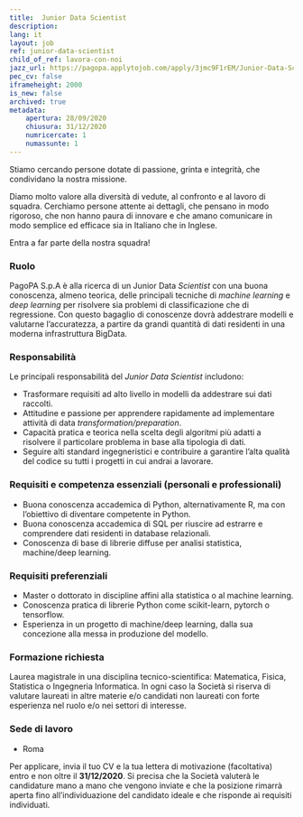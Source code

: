 ```yaml
---
title:  Junior Data Scientist
description:
lang: it
layout: job
ref: junior-data-scientist
child_of_ref: lavora-con-noi
jazz_url: https://pagopa.applytojob.com/apply/3jmc9F1rEM/Junior-Data-Scientist
pec_cv: false
iframeheight: 2000
is_new: false
archived: true
metadata:
    apertura: 28/09/2020
    chiusura: 31/12/2020
    numricercate: 1
    numassunte: 1
---
```


Stiamo cercando persone dotate di passione, grinta e integrità, che condividano la nostra missione.

Diamo molto valore alla diversità di vedute, al confronto e al lavoro di squadra. Cerchiamo persone attente ai dettagli, che pensano in modo rigoroso, che non hanno paura di innovare e che amano comunicare in modo semplice ed efficace sia in Italiano che in Inglese.

Entra a far parte della nostra squadra!


### Ruolo 

PagoPA S.p.A è alla ricerca di un Junior Data _Scientist_ con una buona conoscenza, almeno teorica, delle principali tecniche di _machine learning_ e _deep learning_ per risolvere sia problemi di classificazione che di regressione. Con questo bagaglio di conoscenze dovrà addestrare modelli e valutarne l’accuratezza, a partire da grandi quantità di dati residenti in una moderna infrastruttura BigData.

### Responsabilità

Le principali responsabilità del _Junior Data Scientist_ includono:
* Trasformare requisiti ad alto livello in modelli da addestrare sui dati raccolti.
* Attitudine e passione per apprendere rapidamente ad implementare  attività di data _transformation/preparation_.
* Capacità pratica e teorica nella scelta degli algoritmi più adatti a risolvere il particolare problema  in base alla tipologia di dati.
* Seguire alti standard ingegneristici e contribuire a garantire l’alta qualità del codice su tutti i progetti in cui andrai a lavorare.


### Requisiti e competenza essenziali (personali e professionali)

* Buona conoscenza accademica di Python, alternativamente R, ma con l’obiettivo di diventare competente in Python.
* Buona conoscenza accademica di SQL per riuscire ad estrarre e comprendere dati residenti in database relazionali.
* Conoscenza di base di librerie diffuse per analisi statistica, machine/deep learning.


### Requisiti preferenziali

* Master o dottorato in discipline affini alla statistica o al machine learning.
* Conoscenza pratica di librerie Python come scikit-learn, pytorch o tensorflow.
* Esperienza in un progetto di machine/deep learning, dalla sua concezione alla messa in produzione del modello.


### Formazione richiesta

Laurea magistrale in una disciplina tecnico-scientifica: Matematica, Fisica, Statistica o Ingegneria Informatica. In ogni caso la Società si riserva di valutare laureati in altre materie e/o candidati non laureati con forte esperienza nel ruolo e/o nei settori di interesse.


### Sede di lavoro

* Roma

Per applicare, invia il tuo CV e la tua lettera di motivazione (facoltativa) entro e non oltre il **31/12/2020**. Si precisa che la Società valuterà le candidature mano a mano che vengono inviate e che la posizione rimarrà aperta fino all’individuazione del candidato ideale e che risponde ai requisiti individuati.

